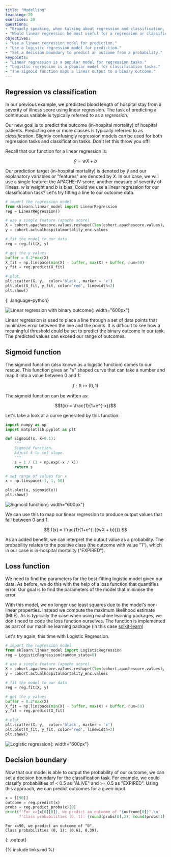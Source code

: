 ```yaml
---
title: "Modelling"
teaching: 20
exercises: 20
questions:
- "Broadly speaking, when talking about regression and classification, how does the prediction target differ?"
- "Would linear regression be most useful for a regression or classification task? How about logistic regression?"
objectives:
- "Use a linear regression model for prediction."
- "Use a logistic regression model for prediction."
- "Set a decision boundary to predict an outcome from a probability."
keypoints:
- "Linear regression is a popular model for regression tasks."
- "Logistic regression is a popular model for classification tasks."
- "The sigmoid function maps a linear output to a binary outcome."
---
```


## Regression vs classification

In our previous example, we predicted blood length of hospital stay from a severity of illness score using linear regression. The task of predicting a continuous variable is typically referred to as a *regression*. 

Our new goal is to predict the outcome (in-hospital mortality) of hospital patients. Predicting one or more classes is typically referred to as *classification*.  Slightly confusingly regression models can be used for both regression tasks and classification tasks. Don't let this throw you off!

Recall that our function for a linear regression is:

$$
\hat{y} = wX + b
$$

Our prediction target (in-hospital mortality) is denoted by $\hat{y}$ and our explanatory variables or "features" are denoted by $X$. In our case, we will use a single feature: the APACHE-IV score, another measure of severity of illness. $w$ is weight and $b$ is bias. Could we use a linear regression for our classification task? Let's try fitting a line to our outcome data.

```python
# import the regression model
from sklearn.linear_model import LinearRegression
reg = LinearRegression()

# use a single feature (apache score)
X = cohort.apachescore.values.reshape((len(cohort.apachescore.values), 1))
y = cohort.actualhospitalmortality_enc.values

# fit the model to our data
reg = reg.fit(X, y)

# get the y values
buffer = 0.2*max(X)
X_fit = np.linspace(min(X) - buffer, max(X) + buffer, num=50)
y_fit = reg.predict(X_fit)

# plot
plt.scatter(X, y,  color='black', marker = 'x')
plt.plot(X_fit, y_fit, color='red', linewidth=2)
plt.show()
```
{: .language-python}

![Linear regression with binary outcome](../fig/section5-fig1.png){: width="600px"}

Linear regression is used to place a line through a set of data points that minimizes error between the line and the points. It is difficult to see how a meaningful threshold could be set to predict the binary outcome in our task. The predicted values can exceed our range of outcomes.

## Sigmoid function

The sigmoid function (also known as a logistic function) comes to our rescue. This function gives an "s" shaped curve that can take a number and map it into a value between 0 and 1: 

$$f : \mathbb{R} \mapsto (0,1) $$ 

The sigmoid function can be written as:

$$f(x) = \frac{1}{1+e^{-x}}$$

Let's take a look at a curve generated by this function:

```python
import numpy as np
import matplotlib.pyplot as plt

def sigmoid(x, k=0.1):
    """
    Sigmoid function. 
    Adjust k to set slope.
    """
    s = 1 / (1 + np.exp(-x / k)) 
    return s

# set range of values for x
x = np.linspace(-1, 1, 50)

plt.plot(x, sigmoid(x))
plt.show()
```

![Sigmoid function](../fig/section5-fig2.png){: width="600px"}

We can use this to map our linear regression to produce output values that fall between 0 and 1.

$$
f(x) = \frac{1}{1+e^{-({wX + b})}}
$$

As an added benefit, we can interpret the output value as a probability. The probability relates to the positive class (the outcome with value "1"), which in our case is in-hospital mortality ("EXPIRED").

## Loss function

We need to find the parameters for the best-fitting logistic model given our data. As before, we do this with the help of a loss function that quantifies error. Our goal is to find the parameters of the model that minimise the error.

With this model, we no longer use least squares due to the model's non-linear properties. Instead we compute the maximum likelihood estimate (MLE). As is typically the case when using machine learning packages, we don't need to code the loss function ourselves. The function is implemented as part of our machine learning package (in this case [scikit-learn](https://scikit-learn.org/stable/))

Let's try again, this time with Logistic Regression.

```python
# import the regression model
from sklearn.linear_model import LogisticRegression
reg = LogisticRegression(random_state=0)

# use a single feature (apache score)
X = cohort.apachescore.values.reshape((len(cohort.apachescore.values), 1))
y = cohort.actualhospitalmortality_enc.values

# fit the model to our data
reg = reg.fit(X, y)

# get the y values
buffer = 0.2*max(X)
X_fit = np.linspace(min(X) - buffer, max(X) + buffer, num=50)
y_fit = reg.predict(X_fit)

# plot
plt.scatter(X, y,  color='black', marker = 'x')
plt.plot(X_fit, y_fit, color='red', linewidth=2)
plt.show()
```

![Logistic regression](../fig/section5-fig3.png){: width="600px"}

## Decision boundary

Now that our model is able to output the probability of our outcome, we can set a decision boundary for the classification task. For example, we could classify probabilities of < 0.5 as "ALIVE" and >= 0.5 as "EXPIRED". Using this approach, we can predict outcomes for a given input.

```python
x = [[90]]
outcome = reg.predict(x)
probs = reg.predict_proba(x)[0]
print(f'For x={x[0][0]}, we predict an outcome of "{outcome[0]}".\n'
      f'Class probabilities (0, 1): {round(probs[0],2), round(probs[1],2)}.')
```

```
For x=90, we predict an outcome of "0".
Class probabilities (0, 1): (0.61, 0.39).
```
{: .output}

{% include links.md %}